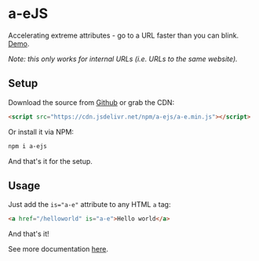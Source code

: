# a-eJS
Accelerating extreme attributes - go to a URL faster than you can blink. [Demo](https://a-ejs.glitch.me).

*Note: this only works for internal URLs (i.e. URLs to the same website).*

## Setup
Download the source from [Github](https://github.com/codingjlu/a-ejs) or grab the CDN:
```html
<script src="https://cdn.jsdelivr.net/npm/a-ejs/a-e.min.js"></script>
```
Or install it via NPM:
```sh
npm i a-ejs
```
And that's it for the setup.

## Usage
Just add the `is="a-e"` attribute to any HTML `a` tag:
```html
<a href="/helloworld" is="a-e">Hello world</a>
```
And that's it!

See more documentation [here](https://a-ejs.glitch.me).

